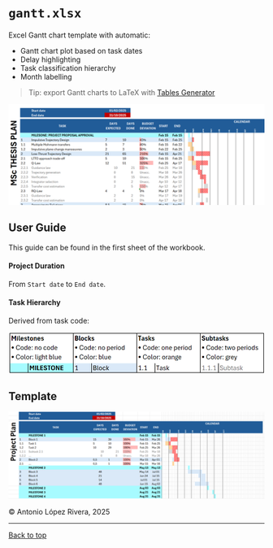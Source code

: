# `gantt.xlsx`

Excel Gantt chart template with automatic:
- Gantt chart plot based on task dates
- Delay highlighting
- Task classification hierarchy
- Month labelling

> Tip: export Gantt charts to LaTeX with [Tables Generator](https://www.tablesgenerator.com)

![Example](example.png)

## User Guide

This guide can be found in the first sheet of the workbook.

#### Project Duration
From `Start date` to `End date`.

#### Task Hierarchy
Derived from task code:

![Task Hierarchy](task_hierarchy.png)

## Template

![Template](template.png)

© Antonio López Rivera, 2025

---

[Back to top](#gantt-chart-template)
